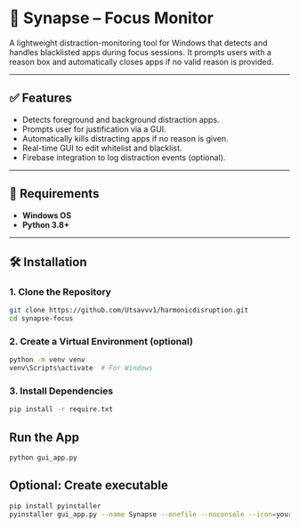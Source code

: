 # 🧠 Synapse – Focus Monitor

A lightweight distraction-monitoring tool for Windows that detects and handles blacklisted apps during focus sessions. It prompts users with a reason box and automatically closes apps if no valid reason is provided.

---

## ✅ Features

- Detects foreground and background distraction apps.
- Prompts user for justification via a GUI.
- Automatically kills distracting apps if no reason is given.
- Real-time GUI to edit whitelist and blacklist.
- Firebase integration to log distraction events (optional).

---

## 🧩 Requirements

- **Windows OS**
- **Python 3.8+**

---

## 🛠 Installation

### 1. Clone the Repository

```bash
git clone https://github.com/Utsavvv1/harmonicdisruption.git
cd synapse-focus
```

### 2. Create a Virtual Environment (optional)

```bash
python -m venv venv
venv\Scripts\activate  # For Windows
```

### 3. Install Dependencies

```bash
pip install -r require.txt
```

## Run the App

```bash
python gui_app.py
```

## Optional: Create executable

```bash
pip install pyinstaller
pyinstaller gui_app.py --name Synapse --onefile --noconsole --icon=your_icon.ico --add-data ".env;."
```